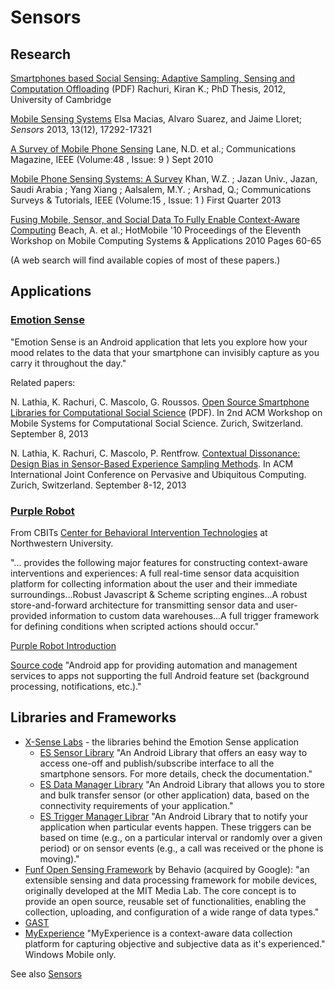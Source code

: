 # Sensors

## Research

[Smartphones based Social Sensing: Adaptive Sampling, Sensing and
Computation
Offloading](https://www.cl.cam.ac.uk/~cm542/phds/kiranrachuri.pdf)
(PDF) Rachuri, Kiran K.; PhD Thesis, 2012, University of Cambridge

[Mobile Sensing Systems](http://dx.doi.org/10.3390/s131217292) Elsa Macias, Alvaro
Suarez, and Jaime Lloret; *Sensors* 2013, 13(12), 17292-17321

[A Survey of Mobile Phone Sensing](http://dx.doi.org/10.1109/MCOM.2010.5560598) Lane,
N.D. et al.; Communications Magazine, IEEE (Volume:48 , Issue: 9 )
Sept 2010

[Mobile Phone Sensing Systems: A
Survey](http://dx.doi.org/10.1109/SURV.2012.031412.00077) Khan, W.Z. ; Jazan Univ.,
Jazan, Saudi Arabia ; Yang Xiang ; Aalsalem, M.Y. ; Arshad, Q.;
Communications Surveys & Tutorials, IEEE (Volume:15 , Issue: 1 ) First
Quarter 2013

[Fusing Mobile, Sensor, and Social Data To Fully Enable Context-Aware
Computing](http://dx.doi.org/10.1145/1734583.1734599) Beach, A. et al.; HotMobile
'10 Proceedings of the Eleventh Workshop on Mobile Computing Systems &
Applications 2010 Pages 60-65

(A web search will find available copies of most of these papers.)

## Applications

### [Emotion Sense](http://www.emotionsense.org/)

"Emotion Sense is an Android application that lets you explore how
your mood relates to the data that your smartphone can invisibly
capture as you carry it throughout the day."

Related papers:

N. Lathia, K. Rachuri, C. Mascolo, G. Roussos. [Open Source Smartphone
Libraries for Computational Social
Science](http://www.cl.cam.ac.uk/~nkl25/publications/papers/lathia_mcss2013.pdf)
(PDF). In 2nd ACM Workshop on Mobile Systems for Computational Social
Science. Zurich, Switzerland. September 8, 2013

N. Lathia, K. Rachuri, C. Mascolo, P. Rentfrow. [Contextual
Dissonance: Design Bias in Sensor-Based Experience Sampling
Methods](http://www.cl.cam.ac.uk/~nkl25/publications/papers/lathia_ubicomp13.pdf). In
ACM International Joint Conference on Pervasive and Ubiquitous
Computing. Zurich, Switzerland. September 8-12, 2013


### [Purple Robot](http://tech.cbits.northwestern.edu/purple-robot/)

From CBITs [Center for Behavioral Intervention
Technologies](http://cbits.northwestern.edu/) at Northwestern
University.

"... provides the following major features for constructing
context-aware interventions and experiences: A full real-time sensor
data acquisition platform for collecting information about the user
and their immediate surroundings...Robust Javascript & Scheme
scripting engines...A robust store-and-forward architecture for
transmitting sensor data and user-provided information to custom data
warehouses...A full trigger framework for defining conditions when
scripted actions should occur."

[Purple Robot Introduction](http://tech.cbits.northwestern.edu/2013/01/purple-robot-introduction/)

[Source code](https://github.com/cbitstech/Purple-Robot-Manager)
"Android app for providing automation and management services to apps
not supporting the full Android feature set (background processing,
notifications, etc.)."

## Libraries and Frameworks

* [X-Sense Labs](https://github.com/xsenselabs) - the libraries behind the Emotion Sense application
  * [ES Sensor Library](https://github.com/xsenselabs/SensorManager) "An Android Library that offers an easy way to access one-off and publish/subscribe interface to all the smartphone sensors. For more details, check the documentation."
  * [ES Data Manager Library](https://github.com/xsenselabs/SensorDataManager) "An Android Library that allows you to store and bulk transfer sensor (or other application) data, based on the connectivity requirements of your application."
  * [ES Trigger Manager Librar](https://github.com/xsenselabs/TriggerManager) "An Android Library that to notify your application when particular events happen. These triggers can be based on time (e.g., on a particular interval or randomly over a given period) or on sensor events (e.g., a call was received or the phone is moving)."
* [Funf Open Sensing Framework](http://www.funf.org/about.html) by
Behavio (acquired by Google): "an extensible sensing and data
processing framework for mobile devices, originally developed at the
MIT Media Lab. The core concept is to provide an open source, reusable
set of functionalities, enabling the collection, uploading, and
configuration of a wide range of data types."
* [GAST](https://github.com/gast-lib/gast-lib)
* [MyExperience](http://myexperience.sourceforge.net/) "MyExperience is a context-aware data collection platform for
capturing objective and subjective data as it's experienced." Windows Mobile only.


See also [Sensors](https://github.com/mobileink/lab.mobile/tree/master/android/sensors)
